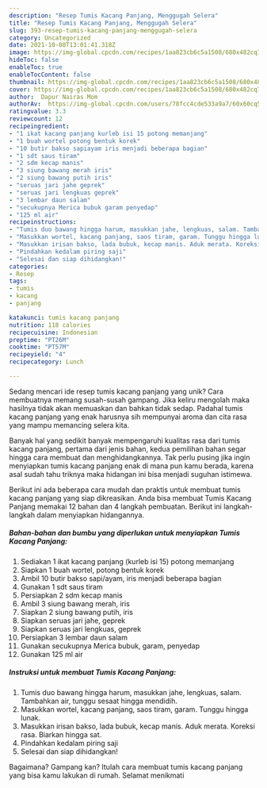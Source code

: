 ```yaml
---
description: "Resep Tumis Kacang Panjang, Menggugah Selera"
title: "Resep Tumis Kacang Panjang, Menggugah Selera"
slug: 393-resep-tumis-kacang-panjang-menggugah-selera
category: Uncategorized
date: 2021-10-08T13:01:41.318Z
image: https://img-global.cpcdn.com/recipes/1aa823cb6c5a1508/680x482cq70/tumis-kacang-panjang-foto-resep-utama.jpg
hideToc: false
enableToc: true
enableTocContent: false
thumbnail: https://img-global.cpcdn.com/recipes/1aa823cb6c5a1508/680x482cq70/tumis-kacang-panjang-foto-resep-utama.jpg
cover: https://img-global.cpcdn.com/recipes/1aa823cb6c5a1508/680x482cq70/tumis-kacang-panjang-foto-resep-utama.jpg
author:  Dapur Nairas Mom
authorAv:  https://img-global.cpcdn.com/users/78fcc4cde533a9a7/60x60cq50/avatar.jpg
ratingvalue: 3.3
reviewcount: 12
recipeingredient:
- "1 ikat kacang panjang kurleb isi 15 potong memanjang"
- "1 buah wortel potong bentuk korek"
- "10 butir bakso sapiayam iris menjadi beberapa bagian"
- "1 sdt saus tiram"
- "2 sdm kecap manis"
- "3 siung bawang merah iris"
- "2 siung bawang putih iris"
- "seruas jari jahe geprek"
- "seruas jari lengkuas geprek"
- "3 lembar daun salam"
- "secukupnya Merica bubuk garam penyedap"
- "125 ml air"
recipeinstructions:
- "Tumis duo bawang hingga harum, masukkan jahe, lengkuas, salam. Tambahkan air, tunggu sesaat hingga mendidih."
- "Masukkan wortel, kacang panjang, saos tiram, garam. Tunggu hingga lunak."
- "Masukkan irisan bakso, lada bubuk, kecap manis. Aduk merata. Koreksi rasa. Biarkan hingga sat."
- "Pindahkan kedalam piring saji"
- "Selesai dan siap dihidangkan!"
categories:
- Resep
tags:
- tumis
- kacang
- panjang

katakunci: tumis kacang panjang 
nutrition: 118 calories
recipecuisine: Indonesian
preptime: "PT26M"
cooktime: "PT57M"
recipeyield: "4"
recipecategory: Lunch

---
```



Sedang mencari ide resep tumis kacang panjang yang unik? Cara membuatnya memang susah-susah gampang. Jika keliru mengolah maka hasilnya tidak akan memuaskan dan bahkan tidak sedap. Padahal tumis kacang panjang yang enak harusnya sih mempunyai aroma dan cita rasa yang mampu memancing selera kita.




Banyak hal yang sedikit banyak mempengaruhi kualitas rasa dari tumis kacang panjang, pertama dari jenis bahan, kedua pemilihan bahan segar hingga cara membuat dan menghidangkannya. Tak perlu pusing jika ingin menyiapkan tumis kacang panjang enak di mana pun kamu berada, karena asal sudah tahu triknya maka hidangan ini bisa menjadi suguhan istimewa.


Berikut ini ada beberapa cara mudah dan praktis untuk membuat tumis kacang panjang yang siap dikreasikan. Anda bisa membuat Tumis Kacang Panjang memakai 12 bahan dan 4 langkah pembuatan. Berikut ini langkah-langkah dalam menyiapkan hidangannya.

<!--inarticleads1-->

##### Bahan-bahan dan bumbu yang diperlukan untuk menyiapkan Tumis Kacang Panjang:

1. Sediakan 1 ikat kacang panjang (kurleb isi 15) potong memanjang
1. Siapkan 1 buah wortel, potong bentuk korek
1. Ambil 10 butir bakso sapi/ayam, iris menjadi beberapa bagian
1. Gunakan 1 sdt saus tiram
1. Persiapkan 2 sdm kecap manis
1. Ambil 3 siung bawang merah, iris
1. Siapkan 2 siung bawang putih, iris
1. Siapkan seruas jari jahe, geprek
1. Siapkan seruas jari lengkuas, geprek
1. Persiapkan 3 lembar daun salam
1. Gunakan secukupnya Merica bubuk, garam, penyedap
1. Gunakan 125 ml air




<!--inarticleads2-->

##### Instruksi untuk membuat Tumis Kacang Panjang:

1. Tumis duo bawang hingga harum, masukkan jahe, lengkuas, salam. Tambahkan air, tunggu sesaat hingga mendidih.
1. Masukkan wortel, kacang panjang, saos tiram, garam. Tunggu hingga lunak.
1. Masukkan irisan bakso, lada bubuk, kecap manis. Aduk merata. Koreksi rasa. Biarkan hingga sat.
1. Pindahkan kedalam piring saji
1. Selesai dan siap dihidangkan!



Bagaimana? Gampang kan? Itulah cara membuat tumis kacang panjang yang bisa kamu lakukan di rumah. Selamat menikmati
